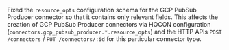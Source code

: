 Fixed the `resource_opts` configuration schema for the GCP PubSub Producer connector so that it contains only relevant fields.
This affects the creation of GCP PubSub Producer connectors via HOCON configuration (`connectors.gcp_pubsub_producer.*.resource_opts`) and the HTTP APIs `POST /connectors` / `PUT /connectors/:id` for this particular connector type.
